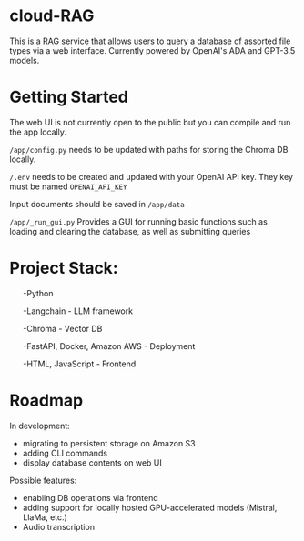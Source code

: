 # cloud-RAG

This is a RAG service that allows users to query a database of assorted file types via a web interface. Currently powered by OpenAI's ADA and GPT-3.5 models.

# Getting Started

The web UI is not currently open to the public but you can compile and run the app locally.

<code>/app/config.py</code> needs to be updated with paths for storing the Chroma DB locally.

<code>/.env</code> needs to be created and updated with your OpenAI API key. They key must be named <code>OPENAI_API_KEY</code>

Input documents should be saved in <code>/app/data</code>

<code>/app/_run_gui.py</code> Provides a GUI for running basic functions such as loading and clearing the database, as well as submitting queries


# Project Stack:

<ul>

  -Python
  
  -Langchain - LLM framework
  
  -Chroma - Vector DB
  
  -FastAPI, Docker, Amazon AWS - Deployment
  
  -HTML, JavaScript - Frontend
  
</ul>

# Roadmap

In development:
- migrating to persistent storage on Amazon S3
- adding CLI commands
- display database contents on web UI

Possible features:
- enabling DB operations via frontend
- adding support for locally hosted GPU-accelerated models (Mistral, LlaMa, etc.)
- Audio transcription


